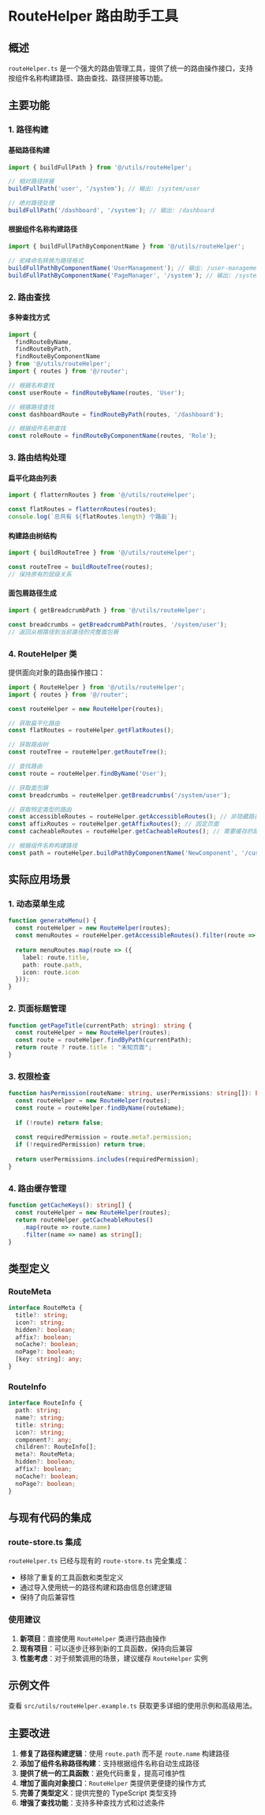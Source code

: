 # RouteHelper 路由助手工具

## 概述

`routeHelper.ts` 是一个强大的路由管理工具，提供了统一的路由操作接口，支持按组件名称构建路径、路由查找、路径拼接等功能。

## 主要功能

### 1. 路径构建

#### 基础路径构建
```typescript
import { buildFullPath } from '@/utils/routeHelper';

// 相对路径拼接
buildFullPath('user', '/system'); // 输出: /system/user

// 绝对路径处理
buildFullPath('/dashboard', '/system'); // 输出: /dashboard
```

#### 根据组件名称构建路径
```typescript
import { buildFullPathByComponentName } from '@/utils/routeHelper';

// 驼峰命名转换为路径格式
buildFullPathByComponentName('UserManagement'); // 输出: /user-management
buildFullPathByComponentName('PageManager', '/system'); // 输出: /system/page-manager
```

### 2. 路由查找

#### 多种查找方式
```typescript
import { 
  findRouteByName, 
  findRouteByPath, 
  findRouteByComponentName 
} from '@/utils/routeHelper';
import { routes } from '@/router';

// 根据名称查找
const userRoute = findRouteByName(routes, 'User');

// 根据路径查找
const dashboardRoute = findRouteByPath(routes, '/dashboard');

// 根据组件名称查找
const roleRoute = findRouteByComponentName(routes, 'Role');
```

### 3. 路由结构处理

#### 扁平化路由列表
```typescript
import { flatternRoutes } from '@/utils/routeHelper';

const flatRoutes = flatternRoutes(routes);
console.log(`总共有 ${flatRoutes.length} 个路由`);
```

#### 构建路由树结构
```typescript
import { buildRouteTree } from '@/utils/routeHelper';

const routeTree = buildRouteTree(routes);
// 保持原有的层级关系
```

#### 面包屑路径生成
```typescript
import { getBreadcrumbPath } from '@/utils/routeHelper';

const breadcrumbs = getBreadcrumbPath(routes, '/system/user');
// 返回从根路径到当前路径的完整面包屑
```

### 4. RouteHelper 类

提供面向对象的路由操作接口：

```typescript
import { RouteHelper } from '@/utils/routeHelper';
import { routes } from '@/router';

const routeHelper = new RouteHelper(routes);

// 获取扁平化路由
const flatRoutes = routeHelper.getFlatRoutes();

// 获取路由树
const routeTree = routeHelper.getRouteTree();

// 查找路由
const route = routeHelper.findByName('User');

// 获取面包屑
const breadcrumbs = routeHelper.getBreadcrumbs('/system/user');

// 获取特定类型的路由
const accessibleRoutes = routeHelper.getAccessibleRoutes(); // 非隐藏路由
const affixRoutes = routeHelper.getAffixRoutes(); // 固定页面
const cacheableRoutes = routeHelper.getCacheableRoutes(); // 需要缓存的路由

// 根据组件名称构建路径
const path = routeHelper.buildPathByComponentName('NewComponent', '/custom');
```

## 实际应用场景

### 1. 动态菜单生成
```typescript
function generateMenu() {
  const routeHelper = new RouteHelper(routes);
  const menuRoutes = routeHelper.getAccessibleRoutes().filter(route => !route.noPage);
  
  return menuRoutes.map(route => ({
    label: route.title,
    path: route.path,
    icon: route.icon
  }));
}
```

### 2. 页面标题管理
```typescript
function getPageTitle(currentPath: string): string {
  const routeHelper = new RouteHelper(routes);
  const route = routeHelper.findByPath(currentPath);
  return route ? route.title : "未知页面";
}
```

### 3. 权限检查
```typescript
function hasPermission(routeName: string, userPermissions: string[]): boolean {
  const routeHelper = new RouteHelper(routes);
  const route = routeHelper.findByName(routeName);
  
  if (!route) return false;
  
  const requiredPermission = route.meta?.permission;
  if (!requiredPermission) return true;
  
  return userPermissions.includes(requiredPermission);
}
```

### 4. 路由缓存管理
```typescript
function getCacheKeys(): string[] {
  const routeHelper = new RouteHelper(routes);
  return routeHelper.getCacheableRoutes()
    .map(route => route.name)
    .filter(name => name) as string[];
}
```

## 类型定义

### RouteMeta
```typescript
interface RouteMeta {
  title?: string;
  icon?: string;
  hidden?: boolean;
  affix?: boolean;
  noCache?: boolean;
  noPage?: boolean;
  [key: string]: any;
}
```

### RouteInfo
```typescript
interface RouteInfo {
  path: string;
  name?: string;
  title: string;
  icon?: string;
  component?: any;
  children?: RouteInfo[];
  meta?: RouteMeta;
  hidden?: boolean;
  affix?: boolean;
  noCache?: boolean;
  noPage?: boolean;
}
```

## 与现有代码的集成

### route-store.ts 集成
`routeHelper.ts` 已经与现有的 `route-store.ts` 完全集成：

- 移除了重复的工具函数和类型定义
- 通过导入使用统一的路径构建和路由信息创建逻辑
- 保持了向后兼容性

### 使用建议

1. **新项目**：直接使用 `RouteHelper` 类进行路由操作
2. **现有项目**：可以逐步迁移到新的工具函数，保持向后兼容
3. **性能考虑**：对于频繁调用的场景，建议缓存 `RouteHelper` 实例

## 示例文件

查看 `src/utils/routeHelper.example.ts` 获取更多详细的使用示例和高级用法。

## 主要改进

1. **修复了路径构建逻辑**：使用 `route.path` 而不是 `route.name` 构建路径
2. **添加了组件名称路径构建**：支持根据组件名称自动生成路径
3. **提供了统一的工具函数**：避免代码重复，提高可维护性
4. **增加了面向对象接口**：`RouteHelper` 类提供更便捷的操作方式
5. **完善了类型定义**：提供完整的 TypeScript 类型支持
6. **增强了查找功能**：支持多种查找方式和过滤条件
